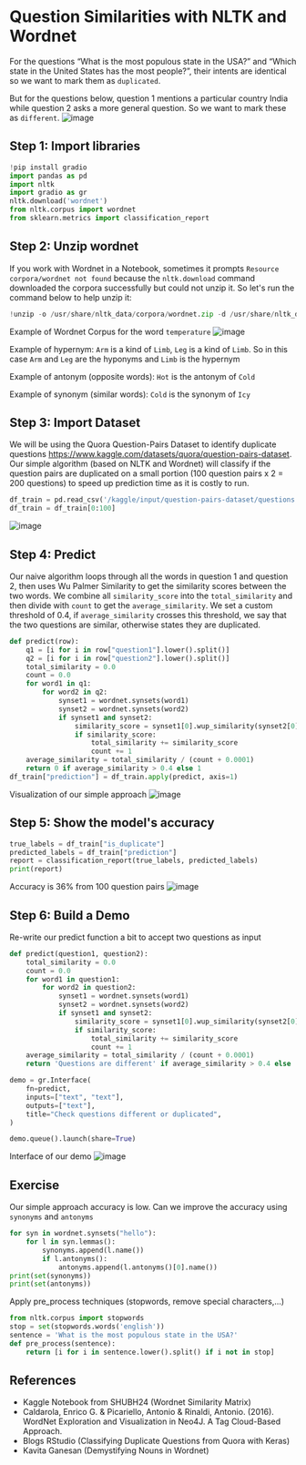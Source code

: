 # Question Similarities with NLTK and Wordnet

For the questions “What is the most populous state in the USA?” and “Which state in the United States has the most people?”, their intents are identical so we want to mark them as `duplicated`.

But for the questions below, question 1 mentions a particular country India while question 2 asks a more general question. So we want to mark these as `different`. 
![image](https://github.com/hughiephan/DPL/assets/16631121/b42f6acd-4969-4d51-b62f-f50ffe710b0f)

## Step 1: Import libraries
```python
!pip install gradio
import pandas as pd
import nltk
import gradio as gr
nltk.download('wordnet')
from nltk.corpus import wordnet
from sklearn.metrics import classification_report
```

## Step 2: Unzip wordnet
If you work with Wordnet in a Notebook, sometimes it prompts `Resource corpora/wordnet not found` because the `nltk.download` command downloaded the corpora successfully but could not unzip it. So let's run the command below to help unzip it:

```python
!unzip -o /usr/share/nltk_data/corpora/wordnet.zip -d /usr/share/nltk_data/corpora/
```

Example of Wordnet Corpus for the word `temperature`
![image](https://github.com/hughiephan/DPL/assets/16631121/e0ddbe09-f4e3-4116-9563-25926ee4411d)

Example of hypernym: `Arm` is a kind of `Limb`, `Leg` is a kind of `Limb`. So in this case `Arm` and `Leg` are the hyponyms and `Limb` is the hypernym

Example of antonym (opposite words): `Hot` is the antonym of `Cold`

Example of synonym (similar words): `Cold` is the synonym of `Icy`

## Step 3: Import Dataset
We will be using the Quora Question-Pairs Dataset to identify duplicate questions https://www.kaggle.com/datasets/quora/question-pairs-dataset. Our simple algorithm (based on NLTK and Wordnet) will classify if the question pairs are duplicated on a small portion (100 question pairs x 2 = 200 questions) to speed up prediction time as it is costly to run.
```python
df_train = pd.read_csv('/kaggle/input/question-pairs-dataset/questions.csv')
df_train = df_train[0:100]
```

![image](https://github.com/hughiephan/DPL/assets/16631121/503d7e27-6b41-452b-87aa-6f0efd631e5d)

## Step 4: Predict 
Our naive algorithm loops through all the words in question 1 and question 2, then uses Wu Palmer Similarity to get the similarity scores between the two words. We combine all `similarity_score` into the `total_similarity` and then divide with `count` to get the `average_similarity`. We set a custom threshold of 0.4, if `average_similarity` crosses this threshold, we say that the two questions are similar, otherwise states they are duplicated.

```python
def predict(row):
    q1 = [i for i in row["question1"].lower().split()]
    q2 = [i for i in row["question2"].lower().split()]
    total_similarity = 0.0
    count = 0.0
    for word1 in q1:
        for word2 in q2:
            synset1 = wordnet.synsets(word1)
            synset2 = wordnet.synsets(word2)
            if synset1 and synset2:
                similarity_score = synset1[0].wup_similarity(synset2[0])
                if similarity_score:
                    total_similarity += similarity_score
                    count += 1
    average_similarity = total_similarity / (count + 0.0001)
    return 0 if average_similarity > 0.4 else 1
df_train["prediction"] = df_train.apply(predict, axis=1)
```

Visualization of our simple approach
![image](https://github.com/hughiephan/DPL/assets/16631121/62ee4001-52e4-4e77-921d-3553cf214a78)

## Step 5: Show the model's accuracy

```python
true_labels = df_train["is_duplicate"]
predicted_labels = df_train["prediction"]
report = classification_report(true_labels, predicted_labels)
print(report)
```

Accuracy is 36% from 100 question pairs
![image](https://github.com/hughiephan/DPL/assets/16631121/588ed513-ea67-465e-ad05-c3a2a286ece6)

## Step 6: Build a Demo
Re-write our predict function a bit to accept two questions as input

```python
def predict(question1, question2):
    total_similarity = 0.0
    count = 0.0
    for word1 in question1:
        for word2 in question2:
            synset1 = wordnet.synsets(word1)
            synset2 = wordnet.synsets(word2)
            if synset1 and synset2:
                similarity_score = synset1[0].wup_similarity(synset2[0])
                if similarity_score:
                    total_similarity += similarity_score
                    count += 1
    average_similarity = total_similarity / (count + 0.0001)
    return 'Questions are different' if average_similarity > 0.4 else 'Questions are duplicated'

demo = gr.Interface(
    fn=predict,
    inputs=["text", "text"],
    outputs=["text"],
    title="Check questions different or duplicated",
)

demo.queue().launch(share=True)
```

Interface of our demo
![image](https://github.com/hughiephan/DPL/assets/16631121/a49e680e-5d3b-4212-8866-e816f8cb2e86)

## Exercise
Our simple approach accuracy is low. Can we improve the accuracy using `synonyms` and `antonyms`
```python
for syn in wordnet.synsets("hello"):
	for l in syn.lemmas():
		synonyms.append(l.name())
		if l.antonyms():
            antonyms.append(l.antonyms()[0].name())
print(set(synonyms))
print(set(antonyms))
```

Apply pre_process techniques (stopwords, remove special characters,...)
```python
from nltk.corpus import stopwords
stop = set(stopwords.words('english'))
sentence = 'What is the most populous state in the USA?'
def pre_process(sentence):
    return [i for i in sentence.lower().split() if i not in stop]
```

## References
- Kaggle Notebook from SHUBH24 (Wordnet Similarity Matrix)
- Caldarola, Enrico G. & Picariello, Antonio & Rinaldi, Antonio. (2016). WordNet Exploration and Visualization in Neo4J. A Tag Cloud-Based Approach.
- Blogs RStudio (Classifying Duplicate Questions from Quora with Keras)
- Kavita Ganesan (Demystifying Nouns in Wordnet)
